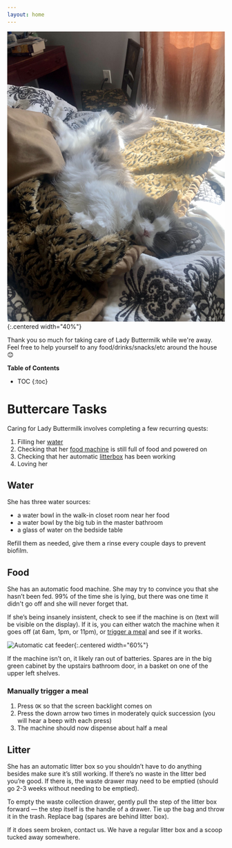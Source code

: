 ```yaml
---
layout: home
---
```


![Lady Buttermilk](assets/images/buttermilk.jpeg){:.centered width="40%"}

Thank you so much for taking care of Lady Buttermilk while we're away. Feel free to help yourself to any food/drinks/snacks/etc around the house 😊

**Table of Contents**
* TOC
{:toc}

# Buttercare Tasks

Caring for Lady Buttermilk involves completing a few recurring quests:
1. Filling her [water](#water)
2. Checking that her [food machine](#food) is still full of food and powered on
3. Checking that her automatic [litterbox]() has been working
4. Loving her

## Water
She has three water sources:
* a water bowl in the walk-in closet room near her food
* a water bowl by the big tub in the master bathroom
* a glass of water on the bedside table

Refill them as needed, give them a rinse every couple days to prevent biofilm.

## Food
She has an automatic food machine. She may try to convince you that she hasn’t been fed. 99% of the time she is lying, but there was one time it didn't go off and she will never forget that.

If she’s being insanely insistent, check to see if the machine is on (text will be visible on the display). If it is, you can either watch the machine when it goes off (at 6am, 1pm, or 11pm), or [trigger a meal](#manually-trigger-a-meal) and see if it works.

![Automatic cat feeder](assets/images/foodMachine.png){:.centered width="60%"}

If the machine isn’t on, it likely ran out of batteries. Spares are in the big green cabinet by the upstairs bathroom door, in a basket on one of the upper left shelves.

### Manually trigger a meal

1. Press `OK` so that the screen backlight comes on
2. Press the down arrow two times in moderately quick succession (you will hear a beep with each press)
3. The machine should now dispense about half a meal

## Litter
She has an automatic litter box so you shouldn’t have to do anything besides make sure it’s still working. If there’s no waste in the litter bed you’re good. If there is, the waste drawer may need to be emptied (should go 2-3 weeks without needing to be emptied).

To empty the waste collection drawer, gently pull the step of the litter box forward — the step itself is the handle of a drawer. Tie up the bag and throw it in the trash. Replace bag (spares are behind litter box).

If it does seem broken, contact us. We have a regular litter box and a scoop tucked away somewhere.
